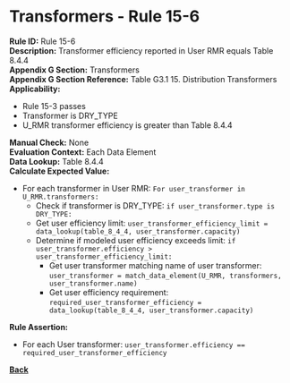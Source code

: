 # Transformers - Rule 15-6
**Rule ID:** Rule 15-6  
**Description:** Transformer efficiency reported in User RMR equals Table 8.4.4  
**Appendix G Section:** Transformers  
**Appendix G Section Reference:**  Table G3.1 15. Distribution Transformers  
**Applicability:**
 - Rule 15-3 passes  
 - Transformer is DRY_TYPE
 - U_RMR transformer efficiency is greater than Table 8.4.4  
 
**Manual Check:** None  
**Evaluation Context:**  Each Data Element   
**Data Lookup:** Table 8.4.4  
**Calculate Expected Value:**
- For each transformer in User RMR: `For user_transformer in U_RMR.transformers:`
    - Check if transformer is DRY_TYPE: `if user_transformer.type is DRY_TYPE:`   
    - Get user efficiency limit: `user_transformer_efficiency_limit = data_lookup(table_8_4_4, user_transformer.capacity)`
    - Determine if modeled user efficiency exceeds limit: `if user_transformer.efficiency > user_transformer_efficiency_limit:`
        - Get user transformer matching name of user transformer: `user_transformer = match_data_element(U_RMR, transformers, user_transformer.name)`
        - Get user efficiency requirement: `required_user_transformer_efficiency = data_lookup(table_8_4_4, user_transformer.capacity)`

**Rule Assertion:**
- For each User transformer: `user_transformer.efficiency == required_user_transformer_efficiency`

**[Back](../_toc.md)**